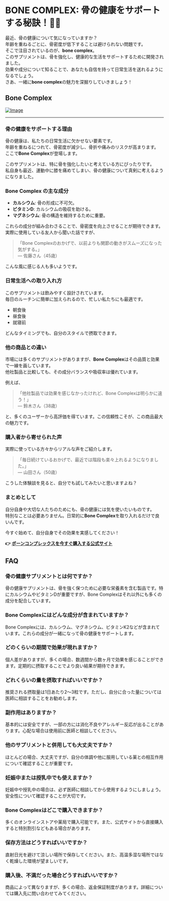 # BONE COMPLEX: 骨の健康をサポートする秘訣！💪✨

最近、骨の健康について気になっていますか？  
年齢を重ねるごとに、骨密度が低下することは避けられない問題です。  
そこで注目されているのが、**bone complex**。  
このサプリメントは、骨を強化し、健康的な生活をサポートするために開発されました。  
効果や成分について知ることで、あなたも自信を持って日常生活を送れるようになるでしょう。  
さあ、一緒に**bone complex**の魅力を深掘りしていきましょう！

## Bone Complex

[![Image](https://www2.sellhealth.com/244/primegenixbonecomplex_1_2.jpg)](https://gchaffi.com/SDosMGV3)

---

### 骨の健康をサポートする理由

骨の健康は、私たちの日常生活に欠かせない要素です。  
年齢を重ねるにつれて、骨密度が減少し、骨折や痛みのリスクが高まります。  
ここで**Bone Complex**が登場します。

このサプリメントは、特に骨を強化したいと考えている方にぴったりです。  
私自身も最近、運動中に膝を痛めてしまい、骨の健康について真剣に考えるようになりました。

### **Bone Complex** の主な成分

- **カルシウム**: 骨の形成に不可欠。
- **ビタミンD**: カルシウムの吸収を助ける。
- **マグネシウム**: 骨の構造を維持するために重要。

これらの成分が組み合わさることで、骨密度を向上させることが期待できます。  
実際に使用している友人から聞いた話ですが、

> 「Bone Complexのおかげで、以前よりも関節の動きがスムーズになった気がする。」  
> — 佐藤さん（45歳）

こんな風に感じる人も多いようです。

### 日常生活への取り入れ方

このサプリメントは飲みやすく設計されています。  
毎日のルーチンに簡単に加えられるので、忙しい私たちにも最適です。

- 朝食後
- 昼食後
- 就寝前

どんなタイミングでも、自分のスタイルで摂取できます。

### 他の商品との違い

市場には多くのサプリメントがありますが、**Bone Complex**はその品質と効果で一線を画しています。  
他社製品と比較しても、その成分バランスや吸収率は優れています。

例えば、

> 「他社製品では効果を感じなかったけれど、Bone Complexは明らかに違う！」  
> — 鈴木さん（38歳）

と、多くのユーザーから高評価を得ています。この信頼性こそが、この商品最大の魅力です。

### 購入者から寄せられた声

実際に使っている方々からリアルな声をご紹介します。

> 「毎日続けているおかげで、最近では階段も楽々上れるようになりました。」  
> — 山田さん（50歳）

こうした体験談を見ると、自分でも試してみたいと思いますよね？  

### まとめとして

自分自身や大切な人たちのためにも、骨の健康には気を使いたいものです。  
特別なことは必要ありません。日常的に**Bone Complex**を取り入れるだけで良いんです。

今すぐ始めて、自分自身でその効果を実感してください！



**👉 [ボーンコンプレックスを今すぐ購入する公式サイト](https://gchaffi.com/SDosMGV3)**

## FAQ

### 骨の健康サプリメントとは何ですか？

骨の健康サプリメントは、骨を強く保つために必要な栄養素を含む製品です。特にカルシウムやビタミンDが重要ですが、Bone Complexはそれ以外にも多くの成分を配合しています。

### Bone Complexにはどんな成分が含まれていますか？

Bone Complexには、カルシウム、マグネシウム、ビタミンK2などが含まれています。これらの成分が一緒になって骨の健康をサポートします。

### どのくらいの期間で効果が現れますか？

個人差がありますが、多くの場合、数週間から数ヶ月で効果を感じることができます。定期的に摂取することでより良い結果が期待できます。

### どれくらいの量を摂取すればいいですか？

推奨される摂取量は1日あたり2〜3粒です。ただし、自分に合った量については医師に相談することをお勧めします。

### 副作用はありますか？

基本的には安全ですが、一部の方には消化不良やアレルギー反応が出ることがあります。心配な場合は使用前に医師と相談してください。

### 他のサプリメントと併用しても大丈夫ですか？

ほとんどの場合、大丈夫ですが、自分の体調や他に服用している薬との相互作用について確認することが重要です。

### 妊娠中または授乳中でも使えますか？

妊娠中や授乳中の場合は、必ず医師に相談してから使用するようにしましょう。安全性について確認することが大切です。

### Bone Complexはどこで購入できますか？

多くのオンラインストアや薬局で購入可能です。また、公式サイトから直接購入すると特別割引などもある場合があります。

### 保存方法はどうすればいいですか？

直射日光を避けて涼しい場所で保存してください。また、高温多湿な場所ではなく乾燥した環境が望ましいです。

### 購入後、不満だった場合どうすればいいですか？

商品によって異なりますが、多くの場合、返金保証制度があります。詳細については購入先に問い合わせてみてください。